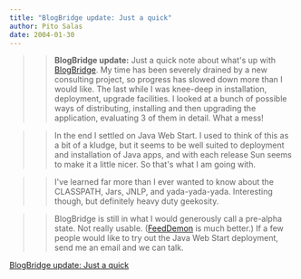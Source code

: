 ```yaml
---
title: "BlogBridge update: Just a quick"
author: Pito Salas
date: 2004-01-30
---
```



>>

>> **BlogBridge update:** Just a quick note about what's up with
[BlogBridge](<http://www.blogbridge.com>). My time has been severely drained
by a new consulting project, so progress has slowed down more than I would
like. The last while I was knee-deep in installation, deployment, upgrade
facilities. I looked at a bunch of possible ways of distributing, installing
and then upgrading the application, evaluating 3 of them in detail. What a
mess!

>>

>>  
>
>>

>> In the end I settled on Java Web Start. I used to think of this as a bit of
a kludge, but it seems to be well suited to deployment and installation of
Java apps, and with each release Sun seems to make it a little nicer. So
that's what I am going with.

>>

>>  
>
>>

>> I've learned far more than I ever wanted to know about the CLASSPATH, Jars,
JNLP, and yada-yada-yada. Interesting though, but definitely heavy duty
geekosity.

>>

>>  
>
>>

>> BlogBridge is still in what I would generously call a pre-alpha state. Not
really usable. ([FeedDemon](<http://www.feeddemon.com>) is much better.) If a
few people would like to try out the Java Web Start deployment, send me an
email and we can talk.


[BlogBridge update: Just a quick](None)
